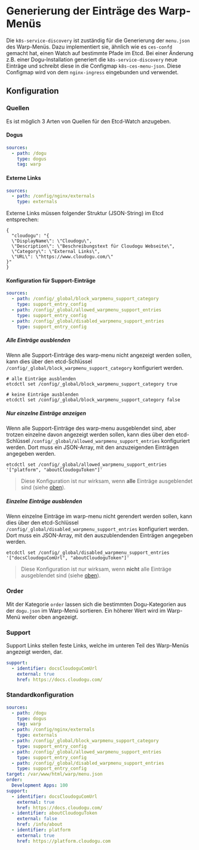 # Generierung der Einträge des Warp-Menüs

Die `k8s-service-discovery` ist zuständig für die Generierung der `menu.json` des Warp-Menüs.
Dazu implementiert sie, ähnlich wie es `ces-confd` gemacht hat, einen Watch auf bestimmte Pfade im Etcd.
Bei einer Änderung z.B. einer Dogu-Installation generiert die `k8s-service-discovery` neue Einträge
und schreibt diese in die Configmap `k8s-ces-menu-json`. Diese Configmap wird von dem `nginx-ingress`
eingebunden und verwendet.

## Konfiguration

### Quellen

Es ist möglich 3 Arten von Quellen für den Etcd-Watch anzugeben.

#### Dogus
```yaml
sources:
  - path: /dogu
    type: dogus
    tag: warp
```

#### Externe Links
```yaml
sources:
  - path: /config/nginx/externals
    type: externals
```

Externe Links müssen folgender Struktur (JSON-String) im Etcd entsprechen:

```
{
  "cloudogu": "{
  \"DisplayName\": \"Cloudogu\",
  \"Description\": \"Beschreibungstext für Cloudogu Webseite\",
  \"Category\": \"External Links\",
  \"URL\": \"https://www.cloudogu.com/\"
}"
}
```

#### Konfiguration für Support-Einträge
```yaml
sources:
  - path: /config/_global/block_warpmenu_support_category
    type: support_entry_config
  - path: /config/_global/allowed_warpmenu_support_entries
    type: support_entry_config
  - path: /config/_global/disabled_warpmenu_support_entries
    type: support_entry_config
```

##### Alle Einträge ausblenden
Wenn alle Support-Einträge des warp-menu nicht angezeigt werden sollen, kann dies über den etcd-Schlüssel `/config/_global/block_warpmenu_support_category` konfiguriert werden.
```shell
# alle Einträge ausblenden
etcdctl set /config/_global/block_warpmenu_support_category true

# keine Einträge ausblenden
etcdctl set /config/_global/block_warpmenu_support_category false
```

##### Nur einzelne Einträge anzeigen
Wenn alle Support-Einträge des warp-menu ausgeblendet sind, aber trotzen einzelne davon angezeigt werden sollen, kann dies über den etcd-Schlüssel `/config/_global/allowed_warpmenu_support_entries` konfiguriert werden.
Dort muss ein JSON-Array, mit den anzuzeigenden Einträgen angegeben werden.
```shell
etcdctl set /config/_global/allowed_warpmenu_support_entries '["platform", "aboutCloudoguToken"]'
```

> Diese Konfiguration ist nur wirksam, wenn **alle** Einträge ausgeblendet sind (siehe [oben](#alle-einträge-ausblenden)).

##### Einzelne Einträge ausblenden
Wenn einzelne Einträge im warp-menu nicht gerendert werden sollen, kann dies über den etcd-Schlüssel `/config/_global/disabled_warpmenu_support_entries` konfiguriert werden.
Dort muss ein JSON-Array, mit den auszublendenden Einträgen angegeben werden.

```shell
etcdctl set /config/_global/disabled_warpmenu_support_entries '["docsCloudoguComUrl", "aboutCloudoguToken"]'
```

> Diese Konfiguration ist nur wirksam, wenn **nicht** alle Einträge ausgeblendet sind (siehe [oben](#alle-einträge-ausblenden)).

### Order
Mit der Kategorie `order` lassen sich die bestimmten Dogu-Kategorien aus der `dogu.json` im Warp-Menü sortieren.
Ein höherer Wert wird im Warp-Menü weiter oben angezeigt.

### Support
Support Links stellen feste Links, welche im unteren Teil des Warp-Menüs angezeigt werden, dar.

```yaml
support:
  - identifier: docsCloudoguComUrl
    external: true
    href: https://docs.cloudogu.com/
```

### Standardkonfiguration
```yaml
sources:
  - path: /dogu
    type: dogus
    tag: warp
  - path: /config/nginx/externals
    type: externals
  - path: /config/_global/block_warpmenu_support_category
    type: support_entry_config
  - path: /config/_global/allowed_warpmenu_support_entries
    type: support_entry_config
  - path: /config/_global/disabled_warpmenu_support_entries
    type: support_entry_config
target: /var/www/html/warp/menu.json
order:
  Development Apps: 100
support:
  - identifier: docsCloudoguComUrl
    external: true
    href: https://docs.cloudogu.com/
  - identifier: aboutCloudoguToken
    external: false
    href: /info/about
  - identifier: platform
    external: true
    href: https://platform.cloudogu.com
```